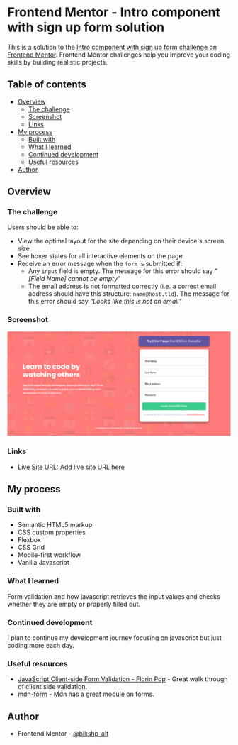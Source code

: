 # Frontend Mentor - Intro component with sign up form solution

This is a solution to the [Intro component with sign up form challenge on Frontend Mentor](https://www.frontendmentor.io/challenges/intro-component-with-signup-form-5cf91bd49edda32581d28fd1). Frontend Mentor challenges help you improve your coding skills by building realistic projects. 

## Table of contents

- [Overview](#overview)
  - [The challenge](#the-challenge)
  - [Screenshot](#screenshot)
  - [Links](#links)
- [My process](#my-process)
  - [Built with](#built-with)
  - [What I learned](#what-i-learned)
  - [Continued development](#continued-development)
  - [Useful resources](#useful-resources)
- [Author](#author)



## Overview

### The challenge

Users should be able to:

- View the optimal layout for the site depending on their device's screen size
- See hover states for all interactive elements on the page
- Receive an error message when the `form` is submitted if:
  - Any `input` field is empty. The message for this error should say *"[Field Name] cannot be empty"*
  - The email address is not formatted correctly (i.e. a correct email address should have this structure: `name@host.tld`). The message for this error should say *"Looks like this is not an email"*

### Screenshot

![](./design/blshpalt-version.png)


### Links

- Live Site URL: [Add live site URL here](https://blkshp-alt-intro-component-sign-up-form.netlify.app)

## My process

### Built with

- Semantic HTML5 markup
- CSS custom properties
- Flexbox
- CSS Grid
- Mobile-first workflow
- Vanilla Javascript


### What I learned

Form validation and how javascript retrieves the input values and checks whether they are empty or properly filled out. 

### Continued development

I plan to continue my development journey focusing on javascript but just coding more each day.


### Useful resources

- [JavaScript Client-side Form Validation - Florin Pop](https://www.youtube.com/watch?v=rsd4FNGTRBw) - Great walk through of client side validation.
- [mdn-form](https://developer.mozilla.org/en-US/docs/Learn/Forms) - Mdn has a great module on forms.



## Author

- Frontend Mentor - [@blkshp-alt](https://www.frontendmentor.io/profile/blkshp-alt)



